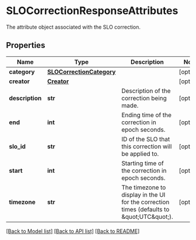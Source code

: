 # SLOCorrectionResponseAttributes

The attribute object associated with the SLO correction.

## Properties
Name | Type | Description | Notes
------------ | ------------- | ------------- | -------------
**category** | [**SLOCorrectionCategory**](SLOCorrectionCategory.md) |  | [optional] 
**creator** | [**Creator**](Creator.md) |  | [optional] 
**description** | **str** | Description of the correction being made. | [optional] 
**end** | **int** | Ending time of the correction in epoch seconds. | [optional] 
**slo_id** | **str** | ID of the SLO that this correction will be applied to. | [optional] 
**start** | **int** | Starting time of the correction in epoch seconds. | [optional] 
**timezone** | **str** | The timezone to display in the UI for the correction times (defaults to \&quot;UTC\&quot;). | [optional] 

[[Back to Model list]](README.md#documentation-for-models) [[Back to API list]](README.md#documentation-for-api-endpoints) [[Back to README]](README.md)


